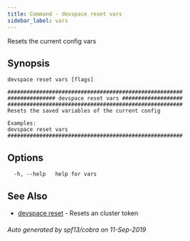 ```yaml
---
title: Command - devspace reset vars
sidebar_label: vars
---
```



Resets the current config vars

## Synopsis


```
devspace reset vars [flags]
```

```
#######################################################
############### devspace reset vars ###################
#######################################################
Resets the saved variables of the current config

Examples:
devspace reset vars
#######################################################
```
## Options

```
  -h, --help   help for vars
```

## See Also

* [devspace reset](/docs/cli/commands/devspace_reset)	 - Resets an cluster token

###### Auto generated by spf13/cobra on 11-Sep-2019
